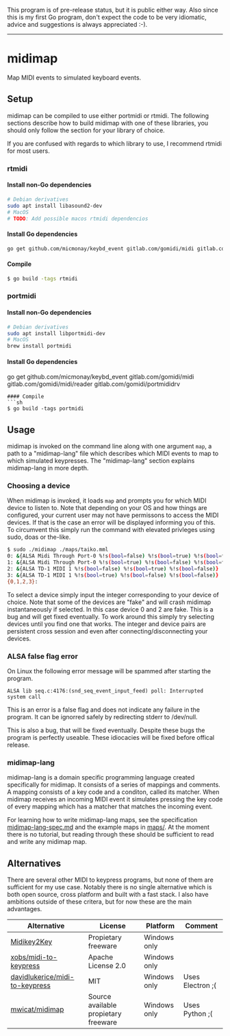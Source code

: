 This program is of pre-release status, but it is public either way. Also since this is my first Go program, don't expect the code to be very idiomatic, advice and suggestions is always appreciated :-).

---

# midimap
Map MIDI events to simulated keyboard events.
## Setup
midimap can be compiled to use either portmidi or rtmidi. The following sections describe how to build midimap with one of these libraries, you should only follow the section for your library of choice.

If you are confused with regards to which library to use, I recommend rtmidi for most users.
### rtmidi
#### Install non-Go dependencies
```sh
# Debian derivatives
sudo apt install libasound2-dev
# MacOS
# TODO: Add possible macos rtmidi dependencios
```
#### Install Go dependencies
```sh
go get github.com/micmonay/keybd_event gitlab.com/gomidi/midi gitlab.com/gomidi/midi/reader gitlab.com/gomidi/rtmididrv
```
#### Compile
```sh
$ go build -tags rtmidi
```
### portmidi
#### Install non-Go dependencies
```sh
# Debian derivatives
sudo apt install libportmidi-dev
# MacOS
brew install portmidi
```
#### Install Go dependencies
go get github.com/micmonay/keybd_event gitlab.com/gomidi/midi gitlab.com/gomidi/midi/reader gitlab.com/gomidi/portmididrv
```
#### Compile
```sh
$ go build -tags portmidi
```
## Usage
midimap is invoked on the command line along with one argument `map`, a path to a "midimap-lang" file which describes which MIDI events to map to which simulated keypresses. The "midimap-lang" section explains midimap-lang in more depth.

### Choosing a device
When midimap is invoked, it loads `map` and prompts you for which MIDI device to listen to. Note that depending on your OS and how things are configured, your current user may not have permissons to access the MIDI devices. If that is the case an error will be displayed informing you of this. To circumvent this simply run the command with elevated privleges using sudo, doas or the-like.
```sh
$ sudo ./midimap ./maps/taiko.mml
0: &{ALSA Midi Through Port-0 %!s(bool=false) %!s(bool=true) %!s(bool=false)}
1: &{ALSA Midi Through Port-0 %!s(bool=true) %!s(bool=false) %!s(bool=false)}
2: &{ALSA TD-1 MIDI 1 %!s(bool=false) %!s(bool=true) %!s(bool=false)}
3: &{ALSA TD-1 MIDI 1 %!s(bool=true) %!s(bool=false) %!s(bool=false)}
{0,1,2,3}: 
```

To select a device simply input the integer corresponding to your device of choice. Note that some of the devices are "fake" and will crash midimap instantaneously if selected. In this case device 0 and 2 are fake. This is a bug and will get fixed eventually. To work around this simply try selecting devices until you find one that works. The integer and device pairs are persistent cross session and even after connecting/disconnecting your devices.

### ALSA false flag error
On Linux the following error message will be spammed after starting the program.
```
ALSA lib seq.c:4176:(snd_seq_event_input_feed) poll: Interrupted system call
```
This is an error is a false flag and does not indicate any failure in the program. It can be ignorred safely by redirecting stderr to /dev/null.

This is also a bug, that will be fixed eventually. Despite these bugs the program is perfectly useable. These idiocacies will be fixed before offical release.

### midimap-lang
midimap-lang is a domain specific programming language created specifically for midimap. It consists of a series of mappings and comments. A mapping consists of a key code and a conditon, called its matcher. When midimap receives an incoming MIDI event it simulates pressing the key code of every mapping which has a matcher that matches the incoming event.

For learning how to write midimap-lang maps, see the specification [midimap-lang-spec.md](https://github.com/fossegrim/midimap/blob/master/midimap-lang-spec.md) and the example maps in [maps/](https://github.com/fossegrim/midimap/tree/master/maps). At the moment there is no tutorial, but reading through these should be sufficient to read and write any midimap map.

## Alternatives
There are several other MIDI to keypress programs, but none of them are sufficient for my use case. Notably there is no single alternative which is both open source, cross platform and built with a fast stack. I also have ambitions outside of these critera, but for now these are the main advantages.

| Alternative                                                                         | License                              | Platform     | Comment          |
|-------------------------------------------------------------------------------------|--------------------------------------|--------------|------------------|
| [Midikey2Key](https://midikey2key.de)                                               | Propietary freeware                  | Windows only |                  |
| [xobs/midi-to-keypress](https://github.com/xobs/midi-to-keypress)                   | Apache License 2.0 | Windows only |                  |
| [davidlukerice/midi-to-keypress](https://github.com/davidlukerice/midi-to-keypress) | MIT                                  | Windows only | Uses Electron ;( |
| [mwicat/midimap](https://github.com/mwicat/midimap)                                 | Source available propietary freeware | Windows only | Uses Python ;(   |
